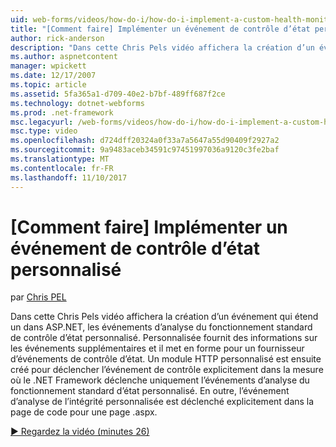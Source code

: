 ```yaml
---
uid: web-forms/videos/how-do-i/how-do-i-implement-a-custom-health-monitoring-event
title: "[Comment faire] Implémenter un événement de contrôle d’état personnalisé | Documents Microsoft"
author: rick-anderson
description: "Dans cette Chris Pels vidéo affichera la création d’un événement qui étend un dans ASP.NET, les événements d’analyse du fonctionnement standard de contrôle d’état personnalisé. Le pro personnalisé..."
ms.author: aspnetcontent
manager: wpickett
ms.date: 12/17/2007
ms.topic: article
ms.assetid: 5fa365a1-d709-40e2-b7bf-489ff687f2ce
ms.technology: dotnet-webforms
ms.prod: .net-framework
msc.legacyurl: /web-forms/videos/how-do-i/how-do-i-implement-a-custom-health-monitoring-event
msc.type: video
ms.openlocfilehash: d724dff20324a0f33a7a5647a55d90409f2927a2
ms.sourcegitcommit: 9a9483aceb34591c97451997036a9120c3fe2baf
ms.translationtype: MT
ms.contentlocale: fr-FR
ms.lasthandoff: 11/10/2017
---
```

<a name="how-do-i-implement-a-custom-health-monitoring-event"></a>[Comment faire] Implémenter un événement de contrôle d’état personnalisé
====================
par [Chris PEL](https://twitter.com/chrispels)

Dans cette Chris Pels vidéo affichera la création d’un événement qui étend un dans ASP.NET, les événements d’analyse du fonctionnement standard de contrôle d’état personnalisé. Personnalisée fournit des informations sur les événements supplémentaires et il met en forme pour un fournisseur d’événements de contrôle d’état. Un module HTTP personnalisé est ensuite créé pour déclencher l’événement de contrôle explicitement dans la mesure où le .NET Framework déclenche uniquement l’événements d’analyse du fonctionnement standard d’état personnalisé. En outre, l’événement d’analyse de l’intégrité personnalisée est déclenché explicitement dans la page de code pour une page .aspx.

[&#9654; Regardez la vidéo (minutes 26)](https://channel9.msdn.com/Blogs/ASP-NET-Site-Videos/how-do-i-implement-a-custom-health-monitoring-event)
